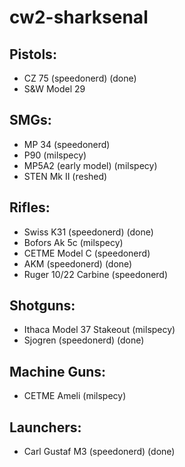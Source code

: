 # cw2-sharksenal


## Pistols:
- CZ 75 (speedonerd) (done)
- S&W Model 29 

## SMGs:
- MP 34 (speedonerd)
- P90 (milspecy)
- MP5A2 (early model) (milspecy)
- STEN Mk II (reshed)

## Rifles:
- Swiss K31 (speedonerd) (done)
- Bofors Ak 5c (milspecy)
- CETME Model C (speedonerd)
- AKM (speedonerd) (done)
- Ruger 10/22 Carbine (speedonerd)

## Shotguns:
- Ithaca Model 37 Stakeout (milspecy)
- Sjogren (speedonerd) (done)

## Machine Guns:
- CETME Ameli (milspecy)

## Launchers:
- Carl Gustaf M3 (speedonerd) (done)
